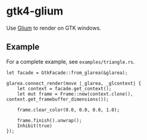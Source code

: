# gtk4-glium

Use [Glium](https://github.com/glium/glium) to render on GTK windows.

## Example

For a complete example, see `examples/triangle.rs`.

```
let facade = GtkFacade::from_glarea(&glarea);

glarea.connect_render(move |_glarea, _glcontext| {
    let context = facade.get_context();
    let mut frame = Frame::new(context.clone(), context.get_framebuffer_dimensions());

    frame.clear_color(0.0, 0.0, 0.0, 1.0);

    frame.finish().unwrap();
    Inhibit(true)
});
```
